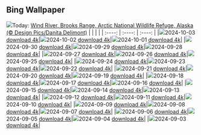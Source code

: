## Bing Wallpaper
![](./wallpaper/2024-10-03.jpg)Today: [Wind River, Brooks Range, Arctic National Wildlife Refuge, Alaska (© Design Pics/Danita Delimont)](./wallpaper/2024-10-03.jpg)
|      |      |      |
| :----: | :----: | :----: |
|![](./wallpaper/2024-10-03_sm.jpg)2024-10-03 [download 4k](./wallpaper/2024-10-03.jpg)|![](./wallpaper/2024-10-02_sm.jpg)2024-10-02 [download 4k](./wallpaper/2024-10-02.jpg)|![](./wallpaper/2024-10-01_sm.jpg)2024-10-01 [download 4k](./wallpaper/2024-10-01.jpg)|
|![](./wallpaper/2024-09-30_sm.jpg)2024-09-30 [download 4k](./wallpaper/2024-09-30.jpg)|![](./wallpaper/2024-09-29_sm.jpg)2024-09-29 [download 4k](./wallpaper/2024-09-29.jpg)|![](./wallpaper/2024-09-28_sm.jpg)2024-09-28 [download 4k](./wallpaper/2024-09-28.jpg)|
|![](./wallpaper/2024-09-27_sm.jpg)2024-09-27 [download 4k](./wallpaper/2024-09-27.jpg)|![](./wallpaper/2024-09-26_sm.jpg)2024-09-26 [download 4k](./wallpaper/2024-09-26.jpg)|![](./wallpaper/2024-09-25_sm.jpg)2024-09-25 [download 4k](./wallpaper/2024-09-25.jpg)|
|![](./wallpaper/2024-09-24_sm.jpg)2024-09-24 [download 4k](./wallpaper/2024-09-24.jpg)|![](./wallpaper/2024-09-23_sm.jpg)2024-09-23 [download 4k](./wallpaper/2024-09-23.jpg)|![](./wallpaper/2024-09-22_sm.jpg)2024-09-22 [download 4k](./wallpaper/2024-09-22.jpg)|
|![](./wallpaper/2024-09-21_sm.jpg)2024-09-21 [download 4k](./wallpaper/2024-09-21.jpg)|![](./wallpaper/2024-09-20_sm.jpg)2024-09-20 [download 4k](./wallpaper/2024-09-20.jpg)|![](./wallpaper/2024-09-19_sm.jpg)2024-09-19 [download 4k](./wallpaper/2024-09-19.jpg)|
|![](./wallpaper/2024-09-18_sm.jpg)2024-09-18 [download 4k](./wallpaper/2024-09-18.jpg)|![](./wallpaper/2024-09-17_sm.jpg)2024-09-17 [download 4k](./wallpaper/2024-09-17.jpg)|![](./wallpaper/2024-09-16_sm.jpg)2024-09-16 [download 4k](./wallpaper/2024-09-16.jpg)|
|![](./wallpaper/2024-09-15_sm.jpg)2024-09-15 [download 4k](./wallpaper/2024-09-15.jpg)|![](./wallpaper/2024-09-14_sm.jpg)2024-09-14 [download 4k](./wallpaper/2024-09-14.jpg)|![](./wallpaper/2024-09-13_sm.jpg)2024-09-13 [download 4k](./wallpaper/2024-09-13.jpg)|
|![](./wallpaper/2024-09-12_sm.jpg)2024-09-12 [download 4k](./wallpaper/2024-09-12.jpg)|![](./wallpaper/2024-09-11_sm.jpg)2024-09-11 [download 4k](./wallpaper/2024-09-11.jpg)|![](./wallpaper/2024-09-10_sm.jpg)2024-09-10 [download 4k](./wallpaper/2024-09-10.jpg)|
|![](./wallpaper/2024-09-09_sm.jpg)2024-09-09 [download 4k](./wallpaper/2024-09-09.jpg)|![](./wallpaper/2024-09-08_sm.jpg)2024-09-08 [download 4k](./wallpaper/2024-09-08.jpg)|![](./wallpaper/2024-09-07_sm.jpg)2024-09-07 [download 4k](./wallpaper/2024-09-07.jpg)|
|![](./wallpaper/2024-09-06_sm.jpg)2024-09-06 [download 4k](./wallpaper/2024-09-06.jpg)|![](./wallpaper/2024-09-05_sm.jpg)2024-09-05 [download 4k](./wallpaper/2024-09-05.jpg)|![](./wallpaper/2024-09-04_sm.jpg)2024-09-04 [download 4k](./wallpaper/2024-09-04.jpg)|
|![](./wallpaper/2024-09-03_sm.jpg)2024-09-03 [download 4k](./wallpaper/2024-09-03.jpg)|